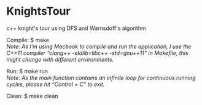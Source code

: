 # KnightsTour
c++ knight's tour using DFS and Warnsdoff's algorithm

Compile:
$ make  
*Note: As I’m using Macbook to compile and run the application, I use the C++11 compiler “clang++ -stdlib=libc++ -std=gnu++11” in Makefile, this might change with different environments.*

Run:
$ make run  
*Note: As the main function contains an infinite loop for continuous running cycles, please hit “Control + C” to exit.*

Clean:
$ make clean
